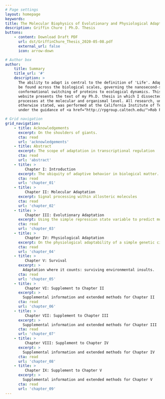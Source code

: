 ```yaml
---
# Page settings
layout: homepage
keywords:
title: The Molecular Biophysics of Evolutionary and Physiological Adaptation
description: Griffin Chure | Ph.D. Thesis
buttons:
    - content: Download Draft PDF
      url: dst/GriffinChure_Thesis_2020-05-08.pdf
      external_url: false
      icon: arrow-down

# Author box
author:
    title: Summary
    title_url: '#'
    description: >
      The ability to adapt is central to the definition of 'Life'. Adaptation can
      be found across the biological scales, governing the nanosecond-scale
      conformational switching of proteins to ecological dynamics. This
      website presents the text of my Ph.D. thesis in which I dissected adaptive
      processes at the molecular and organismal level. All research, unless
      otherwise stated, was performed at the California Institute of Technology
      under the guidance of <a href="http://rpgroup.caltech.edu/">Rob Phillips</a>.

# Grid navigation
grid_navigation:
    - title: Acknowledgements
      excerpt: On the shoulders of giants.
      cta: read
      url: 'acknowledgements'
    - title: Abstract
      excerpt: The scope of adaptation in transcriptional regulation
      cta: read
      url: 'abstract'
    - title: >
         Chapter I: Introduction
      excerpt: The ubiquity of adaptive behavior in biological matter.
      cta: read
      url: 'chapter_01'
    - title: >
         Chapter II: Molecular Adaptation
      excerpt: Signal processing within allosteric molecules
      cta: read
      url: 'chapter_02'
    - title: >
         Chapter III: Evolutionary Adaptation 
      excerpt: Using the simple repression state variable to predict mutant phenotypes
      cta: read
      url: 'chapter_03'
    - title: >
         Chapter IV: Physiological Adaptation 
      excerpt: On the physiological adaptability of a simple genetic circuit 
      cta: read
      url: 'chapter_04'
    - title: >
         Chapter V: Survival
      excerpt: >
        Adaptation where it counts: surviving environmental insults.
      cta: read
      url: 'chapter_05'
    - title: >
         Chapter VI: Supplement to Chapter II
      excerpt: >
        Supplemental information and extended methods for Chapter II
      cta: read
      url: 'chapter_06'
    - title: >
         Chapter VII: Supplement to Chapter III
      excerpt: >
        Supplemental information and extended methods for Chapter III
      cta: read
      url: 'chapter_07'
    - title: >
         Chapter VIII: Supplement to Chapter IV
      excerpt: >
        Supplemental information and extended methods for Chapter IV
      cta: read
      url: 'chapter_08'
    - title: >
         Chapter IX: Supplement to Chapter V
      excerpt: >
        Supplemental information and extended methods for Chapter V
      cta: read
      url: 'chapter_09'
---
```

